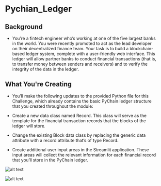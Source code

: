 # Pychian_Ledger
## Background
* You’re a fintech engineer who’s working at one of the five largest banks in the world. You were recently promoted to act as the lead developer on their decentralized finance team. Your task is to build a blockchain-based ledger system, complete with a user-friendly web interface. This ledger will allow partner banks to conduct financial transactions (that is, to transfer money between senders and receivers) and to verify the integrity of the data in the ledger.

## What You're Creating
* You’ll make the following updates to the provided Python file for this Challenge, which already contains the basic PyChain ledger structure that you created throughout the module:

* Create a new data class named Record. This class will serve as the template for the financial transaction records that the blocks of the ledger will store.

* Change the existing Block data class by replacing the generic data attribute with a record attribute that’s of type Record.

* Create additional user input areas in the Streamlit application. These input areas will collect the relevant information for each financial record that you’ll store in the PyChain ledger.

 ![alt text](https://github.com/amanixon/Pychian_Ledger_Mod18/blob/main/Block%20chain%20photos/Blockchain.jpeg)

 ![alt text](https://github.com/amanixon/Pychian_Ledger_Mod18/blob/main/Block%20chain%20photos/Blockchain.jpeg)
